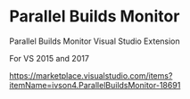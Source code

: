 # Parallel Builds Monitor
Parallel Builds Monitor Visual Studio Extension

For VS 2015 and 2017

https://marketplace.visualstudio.com/items?itemName=ivson4.ParallelBuildsMonitor-18691
